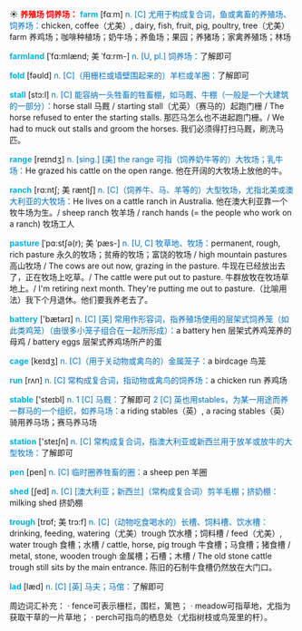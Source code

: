 ☀ <font color="red">**养殖场 饲养场：**</font>
<font color="sky blue">**farm**</font> [fɑːm] 
<font color="#0070c0">n. [C] 尤用于构成复合词，鱼或禽畜的养殖场、饲养场：</font>chicken, coffee（尤美）, dairy, fish, fruit, pig, poultry, tree（尤美）farm 养鸡场；咖啡种植场；奶牛场；养鱼场；果园；养猪场；家禽养殖场；林场
           
<font color="sky blue">**farmland**</font> [ˈfɑ:mlænd; 美 ˈfɑ:rm-]
<font color="#0070c0">n. [U, pl.] 饲养场：</font>了解即可

<font color="sky blue">**fold**</font> [fəʊld] 
<font color="#0070c0">n. [C]（用栅栏或墙壁围起来的）羊栏或羊圈：</font>了解即可 
           
<font color="sky blue">**stall**</font> [stɔ:l]
<font color="#0070c0">n. [C] 能容纳一头牲畜的牲畜棚，如马厩、牛棚（一般是一个大建筑的一部分）：</font>horse stall 马厩 / starting stall（尤英）（赛马的）起跑门栅 / The horse refused to enter the starting stalls. 那匹马怎么也不进起跑门栅。/ We had to muck out stalls and groom the horses. 我们必须得打扫马厩，刷洗马匹。

<font color="sky blue">**range**</font> [reɪndӡ] 
<font color="#0070c0">n. [sing.] [美] the range 可指（饲养奶牛等的）大牧场；乳牛场：</font>He grazed his cattle on the open range. 他在开阔的大牧场上放他的牛。
           
<font color="sky blue">**ranch**</font> [rɑ:ntʃ; 美 ræntʃ]
<font color="#0070c0">n. [C]（饲养牛、马、羊等的）大型牧场，尤指北美或澳大利亚的大牧场：</font>He lives on a cattle ranch in Australia. 他在澳大利亚靠一个牧牛场为生。/ sheep ranch 牧羊场 / ranch hands (= the people who work on a ranch) 牧场工人           

<font color="sky blue">**pasture**</font> [ˈpɑ:stʃə(r); 美 ˈpæs-]
<font color="#0070c0">n. [U, C] 牧草地、牧场：</font>permanent, rough, rich pasture 永久的牧场；贫瘠的牧场；富饶的牧场 / high mountain pastures 高山牧场 / The cows are out now, grazing in the pasture. 牛现在已经放出去了，正在牧场上吃草。/ The cattle were put out to pasture. 牛群放牧在牧场草地上。/ I'm retiring next month. They're putting me out to pasture.（比喻用法）我下个月退休。他们要我养老去了。

<font color="sky blue">**battery**</font> ['bætərɪ] 
<font color="#0070c0">n. [C] [英] 常用作形容词，指养殖场使用的层架式饲养笼（如此类鸡笼）（由很多小笼子组合在一起所形成）：</font>a battery hen 层架式养鸡笼养的母鸡 / battery eggs 层架式养鸡场所产的蛋

<font color="sky blue">**cage**</font> [keɪdӡ] 
<font color="#0070c0">n. [C]（用于关动物或禽鸟的）金属笼子：</font>a birdcage 鸟笼

<font color="sky blue">**run**</font> [rʌn] 
<font color="#0070c0">n. [C] 常构成复合词，指动物或禽鸟的饲养场：</font>a chicken run 养鸡场

<font color="sky blue">**stable**</font> ['steɪbl] 
<font color="#0070c0">n. 1 [C] 马厩：</font>了解即可 <font color="#0070c0">2 [C] 英也用stables，为某一用途而养一群马的一个组织，如养马场：</font>a riding stables（英）, a racing stables（英）骑用养马场；赛马养马场

<font color="sky blue">**station**</font> ['steɪʃn] 
<font color="#0070c0">n. [C] 常构成复合词，指澳大利亚或新西兰用于放羊或放牛的大型牧场：</font>了解即可

<font color="sky blue">**pen**</font> [pen] 
<font color="#0070c0">n. [C] 临时圈养牲畜的圈：</font>a sheep pen 羊圈
           
<font color="sky blue">**shed**</font> [ʃed]
<font color="#0070c0">n. [C] [澳大利亚；新西兰]（常构成复合词）剪羊毛棚；挤奶棚：</font>milking shed 挤奶棚
           
<font color="sky blue">**trough**</font> [trɒf; 美 trɔ:f]
<font color="#0070c0">n. [C]（动物吃食喝水的）长槽、饲料槽、饮水槽：</font>drinking, feeding, watering（尤美）trough 饮水槽；饲料槽 / feed（尤美）, water trough 食槽；水槽 / cattle, horse, pig trough 牛食槽；马食槽；猪食槽 / metal, stone, wooden trough 金属槽；石槽；木槽 / The old stone cattle trough still sits by the main entrance. 陈旧的石制牛食槽仍然放在大门口。
           
<font color="sky blue">**lad**</font> [læd]
<font color="#0070c0">n. [C] [英] 马夫；马倌：</font>了解即可

周边词汇补充：
· fence可表示栅栏，围栏，篱笆；
· meadow可指草地，尤指为获取干草的一片草地；
· perch可指鸟的栖息处（尤指树枝或鸟笼里的杆）。


